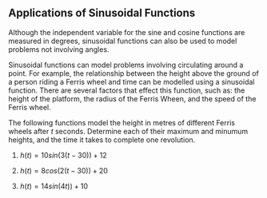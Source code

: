Applications of Sinusoidal Functions
-------

Although the independent variable for the sine and cosine functions are measured in degrees, sinusoidal functions can also be used to model problems not involving angles.

Sinusoidal functions can model problems involving circulating around a point. For example, the relationship between the height above the ground of a person riding a Ferris wheel and time can be modelled using a sinusoidal function. There are several factors that effect this function, such as: the height of the platform, the radius of the Ferris Wheen, and the speed of the Ferris wheel.


The following functions model the height in metres of different Ferris wheels after $t$ seconds. Determine each of their maximum and minumum heights, and the time it takes to complete one revolution.

1. $h(t) = 10sin(3(t - 30)) + 12$

2. $h(t) = 8cos(2(t - 30)) + 20$

3. $h(t) = 14sin(4t)) + 10$
